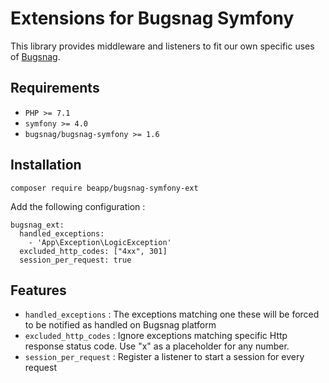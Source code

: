# Extensions for Bugsnag Symfony

This library provides middleware and listeners to fit our own specific uses of [Bugsnag](https://bugsnag.com/).  

## Requirements

* `PHP >= 7.1`
* `symfony >= 4.0`
* `bugsnag/bugsnag-symfony >= 1.6`

## Installation

```
composer require beapp/bugsnag-symfony-ext
```

Add the following configuration :

```
bugsnag_ext:
  handled_exceptions:
    - 'App\Exception\LogicException'
  excluded_http_codes: ["4xx", 301]
  session_per_request: true
```

## Features

* `handled_exceptions` : The exceptions matching one these will be forced to be notified as handled on Bugsnag platform
* `excluded_http_codes` : Ignore exceptions matching specific Http response status code. Use "x" as a placeholder for any number.
* `session_per_request` : Register a listener to start a session for every request 
